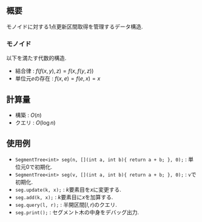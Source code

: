 ## 概要

モノイドに対する1点更新区間取得を管理するデータ構造.

### モノイド

以下を満たす代数的構造.

* 結合律 : $f(f(x, y), z) = f(x, f(y, z))$
* 単位元$e$の存在 : $f(x, e) = f(e, x) = x$

## 計算量

* 構築 : $O(n)$
* クエリ : $O(\log n)$

## 使用例

* `SegmentTree<int> seg(n, [](int a, int b){ return a + b; }, 0);` : 単位元$0$で初期化.
* `SegmentTree<int> seg(v, [](int a, int b){ return a + b; }, 0);` : `v`で初期化.
* `seg.update(k, x);` : $k$要素目を$x$に変更する.
* `seg.add(k, x);` : $k$要素目に$x$を加算する.
* `seg.query(l, r);` : 半開区間$[l, r)$のクエリ.
* `seg.print();` : セグメント木の中身をデバッグ出力.
